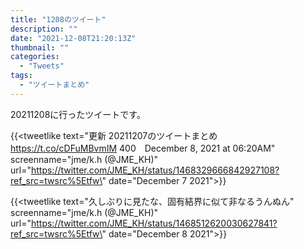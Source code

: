 ```yaml
---
title: "1208のツイート"
description: ""
date: "2021-12-08T21:20:13Z"
thumbnail: ""
categories:
  - "Tweets"
tags:
  - "ツイートまとめ"
---
```

20211208に行ったツイートです。
<!--more-->
{{<tweetlike text=\"更新 20211207のツイートまとめ https://t.co/cDFuMBvmIM 400　December 8, 2021 at 06:20AM\" screenname=\"jme/k.h (@JME_KH)\" url=\"https://twitter.com/JME_KH/status/1468329666842927108?ref_src=twsrc%5Etfw\" date=\"December 7 2021\">}}

{{<tweetlike text=\"久しぶりに見たな、固有結界に似て非なるうんぬん\" screenname=\"jme/k.h (@JME_KH)\" url=\"https://twitter.com/JME_KH/status/1468512620030627841?ref_src=twsrc%5Etfw\" date=\"December 8 2021\">}}

